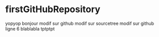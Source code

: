 # firstGitHubRepository
yopyop
bonjour
modif sur github
modif sur sourcetree
modif sur github ligne 6
blablabla
tptptpt
